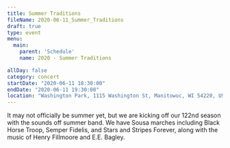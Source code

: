```yaml
---
title: Summer Traditions
fileName: 2020-06-11_Summer_Traditions
draft: true
type: event
menu: 
  main:
    parent: 'Schedule'
    name: 2020 - Summer Traditions

allDay: false
category: concert
startDate: "2020-06-11 18:30:00"
endDate: "2020-06-11 19:30:00"
location: "Washington Park, 1115 Washington St, Manitowoc, WI 54220, USA"
---
```

It may not officially be summer yet, but we are kicking off our 122nd season with the sounds off summer band.  We have Sousa marches including Black Horse Troop, Semper Fidelis, and Stars and Stripes Forever, along with the music of Henry Fillmoore and E.E. Bagley.
